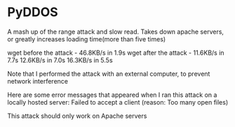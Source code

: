 # PyDDOS
A mash up of the range attack and slow read. Takes down apache servers, or greatly increases loading time(more than five times)

wget before the attack - 46.8KB/s   in 1.9s
wget after the attack - 
11.6KB/s   in 7.7s
12.6KB/s   in 7.0s
16.3KB/s   in 5.5s

Note that I performed the attack with an external computer, to prevent network interference

Here are some error messages that appeared when I ran this attack on a locally hosted server:
Failed to accept a client (reason: Too many open files)

This attack should only work on Apache servers
